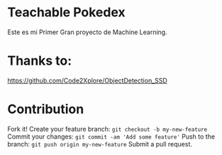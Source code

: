 # Teachable Pokedex

Este es mi Primer Gran proyecto de Machine Learning.

# Thanks to:

https://github.com/Code2Xplore/ObjectDetection_SSD

# Contribution

Fork it!
Create your feature branch: `git checkout -b my-new-feature`
Commit your changes: `git commit -am 'Add some feature'`
Push to the branch: `git push origin my-new-feature`
Submit a pull request.
